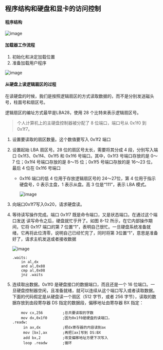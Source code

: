 ## 程序结构和硬盘和显卡的访问控制

#### 程序结构

![image](https://ws4.sinaimg.cn/large/005wgNfbgy1g0xw7m1jodj30ki09dgm7.jpg)



#### 加载器工作流程

1. 初始化和决定加载位置
2. 准备加载用户程序

![image](https://ws1.sinaimg.cn/large/005wgNfbgy1g0xxuu0602j30al0ftt9d.jpg)



#### 从硬盘上读逻辑扇区的过程

在读硬盘的时候，我们是按照逻辑扇区的方式读取数据的，而不是分别发送磁头号，柱面号和扇区号。

逻辑扇区的编址方式最早是LBA28，使用 28 个比特来表示逻辑扇区号。

> 个人计算机上的主硬盘控制器被分配了 8 位端口，端口号从 0x1f0 到 0x1f7。

1. 设置要读取的扇区数量。这个数值要写入 0x1f2 端口

2. 设置起始 LBA 扇区号。28 位的扇区号太长，需要将其分成 4 段，分别写入端口 0x1f3、0x1f4、0x1f5 和 0x1f6 号端口。其中，0x1f3 号端口存放的是 0～7 位；0x1f4 号端口存放的是 8～15 位；0x1f5 号端口存放的是 16～23 位，最后 4 位在 0x1f6 号端口

    - 0x1f6 端口的低 4 位用于存放逻辑扇区号的 24～27位，第 4 位用于指示硬盘号，0 表示主盘，1 表示从盘。高 3 位是“111”，表示 LBA 模式。

        ![image](https://ws3.sinaimg.cn/large/005wgNfbgy1g0uhnkad27j30h708gglx.jpg)

3. 向端口0x1f7写入0x20，请求硬盘读。

4. 等待读写操作完成。端口 0x1f7 既是命令端口，又是状态端口。在通过这个端口发送
    读写命令之后，硬盘就忙乎开了。如图 8-12 所示，在它内部操作期间，它将 0x1f7 端口的第 7 位置“1”，表明自己很忙。一旦硬盘系统准备就绪，它再将此位清零，说明自己已经忙完了，同时将第 3位置“1”，意思是准备好了，请求主机发送或者接收数据

    ![image](https://wx2.sinaimg.cn/large/005wgNfbgy1g0uhqwyb95j30hv08tq3l.jpg)

    ```assembly
    .waits:
        in al,dx
        and al,0x88
        cmp al,0x08
        jnz .waits   
    ```

    

5. 连续取出数据。0x1f0 是硬盘接口的数据端口，而且还是一个 16 位端口。一旦硬盘控制器空闲，且准备就绪，就可以连续从这个端口写入或者读取数据。下面的代码假定是从硬盘读一个扇区（512 字节，或者 256 字节），读取的数据存放到由段寄存器 DS 指定的数据段，偏移地址由寄存器 BX 指定：

     ```assembly
         mov cx,256 		;总共要读取的字数
         mov dx,0x1f0		;因为0x1f0是硬盘的读端口，
     .readw:
          in ax,dx			;把dx寄存器的内容读到ax
          mov [bx],ax		;再把[ax]写到 DS:BX
          add bx,2			;改变偏移地址方便下次写入
          loop .readw		;循环
     ```

​    

#### 
